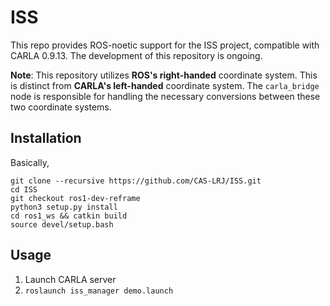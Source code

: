 # ISS
This repo provides ROS-noetic support for the ISS project, compatible with CARLA 0.9.13. The development of this repository is ongoing.

**Note**: This repository utilizes **ROS's right-handed** coordinate system. This is distinct from **CARLA's left-handed** coordinate system. The ``carla_bridge`` node is responsible for handling the necessary conversions between these two coordinate systems.

## Installation
Basically,
```
git clone --recursive https://github.com/CAS-LRJ/ISS.git 
cd ISS
git checkout ros1-dev-reframe
python3 setup.py install
cd ros1_ws && catkin build
source devel/setup.bash
```

## Usage
1. Launch CARLA server
2. `roslaunch iss_manager demo.launch`